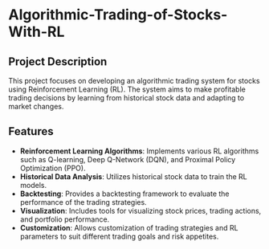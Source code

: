 # Algorithmic-Trading-of-Stocks-With-RL

## Project Description

This project focuses on developing an algorithmic trading system for stocks using Reinforcement Learning (RL). The system aims to make profitable trading decisions by learning from historical stock data and adapting to market changes.

## Features

- **Reinforcement Learning Algorithms**: Implements various RL algorithms such as Q-learning, Deep Q-Network (DQN), and Proximal Policy Optimization (PPO).
- **Historical Data Analysis**: Utilizes historical stock data to train the RL models.
- **Backtesting**: Provides a backtesting framework to evaluate the performance of the trading strategies.
- **Visualization**: Includes tools for visualizing stock prices, trading actions, and portfolio performance.
- **Customization**: Allows customization of trading strategies and RL parameters to suit different trading goals and risk appetites.
